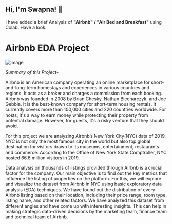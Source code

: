## Hi, I'm **Swapna!** 👋
I have added a brief Analysis of **"Airbnb" / "Air Bed and Breakfast"** using Colab.
Have a look.
# Airbnb EDA Project
![image](https://jayvas.com/wp-content/uploads/2020/11/airbnb-real-estate-company.jpg)

*Summary of this Project*-

Airbnb is an American company operating an online marketplace for short-and-long-term homestays and experiences in various countries and regions. It acts as a broker and charges a commission from each booking. Airbnb was founded in 2008 by Brian Chesky, Nathan Blecharczyk, and Joe Gebbia. It is the best-known company for short-term housing rentals. It currently covers more than 100,000 cities and 220 countries worldwide.
For hosts, it's a way to earn money while protecting their property from potential damage. However, for guests, it's a risky venture that they should avoid.

For this project we are analyzing Airbnb’s New York City(NYC) data of 2019. NYC is not only the most famous city in the world but also top global destination for visitors drawn to its museums, entertainment, restaurants and commerce. According to the Office of New York State Comptroller, NYC hosted 66.6 million visitors in 2019.

Data analysis on thousands of listings provided through Airbnb is a crucial factor for the company.
Our main objective is to find out the key metrics that influence the listing of properties on the platform. For this, we will explore and visualize the dataset from Airbnb in NYC using basic exploratory data analysis (EDA) techniques.
We have found out the distribution of every Airbnb listing based on their location, including their price range, room type, listing name, and other related factors.
We have analyzed this dataset from different angles and have come up with interesting insights. This can help in making strategic data-driven decisions by the marketing team, finance team and technical team of Airbnb.



